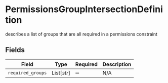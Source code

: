 # PermissionsGroupIntersectionDefinition

describes a list of groups that are all required in a permissions constraint


## Fields

| Field              | Type               | Required           | Description        |
| ------------------ | ------------------ | ------------------ | ------------------ |
| `required_groups`  | List[*str*]        | :heavy_minus_sign: | N/A                |